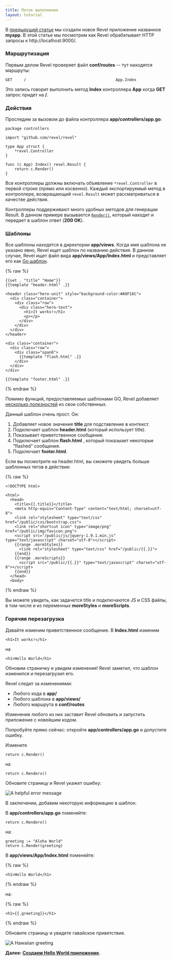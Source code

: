 ```yaml
---
title: Поток выполнения
layout: tutorial
---
```


В [предыдущей статье](createapp.html) мы создали новое Revel приложение
названное **myapp**. В этой статье мы посмотрим как Revel обрабатывает HTTP запросы
к http://localhost:9000/.

### Маршрутизация

Первым делом Revel проверяет файл **conf/routes**  -- тут находятся маршруты:

	GET     /                                       App.Index

Это запись говорит выполнить метод **Index** контроллера **App**
когда **GET** запрос придет на  **/**.

### Действия

Проследим за вызовом до файла контроллера **app/controllers/app.go**:

	package controllers

	import "github.com/revel/revel"

	type App struct {
		*revel.Controller
	}

	func (c App) Index() revel.Result {
		return c.Render()
	}

Все контроллеры должны включать объявление `*revel.Controller`
в первой строке (прямо или косвенно). Каждый экспортируемый метод в контроллере,
возвращающий `revel.Result` может рассматриваться в качестве действия.

Контроллеры поддерживают много удобных методов для генерации Result.
В данном примере вызывается [`Render()`](../docs/godoc/mvc.html#Controller.Render),
который находит и передает в шаблон ответ (**200 OK**).

### Шаблоны

Все шаблоны находятся в директории **app/views**. Когда имя шаблона не указано явно,
Revel ищет шаблон по названию действия.
В данном случае, Revel ищет файл вида **app/views/App/Index.html** и представляет его 
как [Go шаблон](http://www.golang.org/pkg/html/template).


{% raw %}

	{{set . "title" "Home"}}
	{{template "header.html" .}}

	<header class="hero-unit" style="background-color:#A9F16C">
	  <div class="container">
	    <div class="row">
	      <div class="hero-text">
	        <h1>It works!</h1>
	        <p></p>
	      </div>
	    </div>
	  </div>
	</header>

	<div class="container">
	  <div class="row">
	    <div class="span6">
	      {{template "flash.html" .}}
	    </div>
	  </div>
	</div>

	{{template "footer.html" .}}

{% endraw %}

Помимо функций, предоставляемых шаблонами GO, Revel добавляет 
[несколько полезностей](../manual/templates.html) из свои собственных.

Данный шаблон очень прост.  Он:

1. Добавляет новое значение **title** для подставление в контекст.
2. Подключает шаблон **header.html** (который использует title).
3. Показывает приветственное сообщение.
4. Подключает шаблон **flash.html** , который показыает некоторые "flashed" сообщения.
5. Подключает **footer.html**.

Если вы посмотрите на header.html, вы сможете увидеть больше шаблонных тегов в действии:

{% raw %}

	<!DOCTYPE html>

	<html>
	  <head>
	    <title>{{.title}}</title>
	    <meta http-equiv="Content-Type" content="text/html; charset=utf-8">
	    <link rel="stylesheet" type="text/css" href="/public/css/bootstrap.css">
	    <link rel="shortcut icon" type="image/png" href="/public/img/favicon.png">
	    <script src="/public/js/jquery-1.9.1.min.js" type="text/javascript" charset="utf-8"></script>
	    {{range .moreStyles}}
	      <link rel="stylesheet" type="text/css" href="/public/{{.}}">
	    {{end}}
	    {{range .moreScripts}}
	      <script src="/public/{{.}}" type="text/javascript" charset="utf-8"></script>
	    {{end}}
	  </head>
	  <body>

{% endraw %}

Вы можете увидеть, как задачется title и подключаются JS и CSS файлы, в том числе и из переменных 
**moreStyles** и **moreScripts**.

### Горячяя перезагрузка

Давайте изменим приветственное сообщение.  В **Index.html** изменим

	<h1>It works!</h1>

на

	<h1>Hello World</h1>

Обновим страничку и увидем изменения! Revel заметил, что шаблон изменился и перезагрузил его.

Revel следит за изменениями:

* Любого кода в  **app/**
* Любого шаблона в  **app/views/**
* Любого маршрута в **conf/routes**

Изменение любого из них заставит Revel обновить и запустить приложение с новейшим кодом.

Попробуйте прямо сейчас: откройте **app/controllers/app.go** и допустите ошибку.

Измените

	return c.Render()

на

	return c.Renderx()

Обновите страницу и Revel укажет ошибку:

![A helpful error message](../img/helpfulerror.png)

В заключении, добавим некоторую информацию в шаблон.

В **app/controllers/app.go** поменяйте:

	return c.Renderx()

на:

	greeting := "Aloha World"
	return c.Render(greeting)

В **app/views/App/Index.html** поменяйте:

{% raw %}

	<h1>Hello World</h1>

{% endraw %}

на:

{% raw %}

	<h1>{{.greeting}}</h1>

{% endraw %}

Обновите страницу и увидете гавайское приветствие.

![A Hawaiian greeting](../img/AlohaWorld.png)

**Далее: [Создаем Hello World приложение](firstapp.html).**
